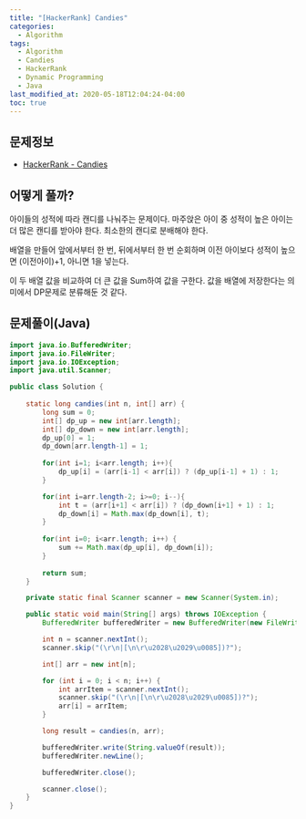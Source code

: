 ```yaml
---
title: "[HackerRank] Candies"
categories: 
  - Algorithm
tags:
  - Algorithm
  - Candies
  - HackerRank
  - Dynamic Programming
  - Java
last_modified_at: 2020-05-18T12:04:24-04:00
toc: true
---
```

문제정보
-
- [HackerRank - Candies](https://www.hackerrank.com/challenges/candies/problem)

어떻게 풀까?
-
아이들의 성적에 따라 캔디를 나눠주는 문제이다. 마주앉은 아이 중 성적이 높은 아이는 더 많은 캔디를 받아야 한다. 최소한의 캔디로 분배해야 한다.

배열을 만들어 앞에서부터 한 번, 뒤에서부터 한 번 순회하며 이전 아이보다 성적이 높으면 (이전아이)+1, 아니면 1을 넣는다.

이 두 배열 값을 비교하여 더 큰 값을 Sum하여 값을 구한다. 값을 배열에 저장한다는 의미에서 DP문제로 분류해둔 것 같다.


문제풀이(Java)
-
~~~java
import java.io.BufferedWriter;
import java.io.FileWriter;
import java.io.IOException;
import java.util.Scanner;

public class Solution {
    
    static long candies(int n, int[] arr) {
        long sum = 0;
        int[] dp_up = new int[arr.length];
        int[] dp_down = new int[arr.length];
        dp_up[0] = 1;
        dp_down[arr.length-1] = 1;
        
        for(int i=1; i<arr.length; i++){
            dp_up[i] = (arr[i-1] < arr[i]) ? (dp_up[i-1] + 1) : 1;
        }

        for(int i=arr.length-2; i>=0; i--){
            int t = (arr[i+1] < arr[i]) ? (dp_down[i+1] + 1) : 1;
            dp_down[i] = Math.max(dp_down[i], t);
        }
        
        for(int i=0; i<arr.length; i++) {
        	sum += Math.max(dp_up[i], dp_down[i]);
        }
        
        return sum;
    }

    private static final Scanner scanner = new Scanner(System.in);

    public static void main(String[] args) throws IOException {
        BufferedWriter bufferedWriter = new BufferedWriter(new FileWriter(System.getenv("OUTPUT_PATH")));

        int n = scanner.nextInt();
        scanner.skip("(\r\n|[\n\r\u2028\u2029\u0085])?");

        int[] arr = new int[n];

        for (int i = 0; i < n; i++) {
            int arrItem = scanner.nextInt();
            scanner.skip("(\r\n|[\n\r\u2028\u2029\u0085])?");
            arr[i] = arrItem;
        }

        long result = candies(n, arr);

        bufferedWriter.write(String.valueOf(result));
        bufferedWriter.newLine();

        bufferedWriter.close();

        scanner.close();
    }
}
~~~